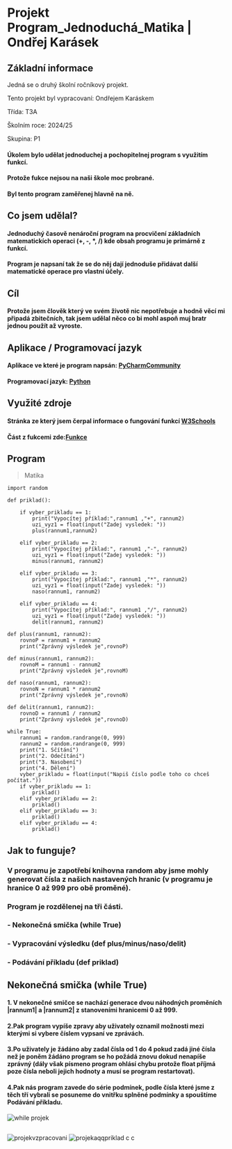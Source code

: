 # Projekt Program_Jednoduchá_Matika | Ondřej Karásek


## Základní informace


Jedná se o druhý školní ročníkový projekt.

Tento projekt byl vypracovaní: Ondřejem Karáskem

Třída: T3A

Školním roce: 2024/25

Skupina: P1


#### Úkolem bylo udělat jednoduchej a pochopitelnej program s využitím funkcí.
#### Protože fukce nejsou na naši škole moc probrané.
#### Byl tento program zaměřenej hlavně na ně.


## Co jsem udělal?
#### Jednoduchý časově nenároční program na procvičení základních matematickích operaci (+, -, *, /) kde obsah programu je primárně z funkcí.
#### Program je napsaní tak že se do něj dají jednoduše přidávat další matematické operace pro vlastní účely.


## Cíl
#### Protože jsem člověk který ve svém životě nic nepotřebuje a hodně věcí mi připadá zbitečních, tak jsem udělal něco co bi mohl aspoň muj bratr jednou použít až vyroste.


## Aplikace / Programovací jazyk
#### Aplikace ve které je program napsán: [PyCharmCommunity](https://pycharm-community-edition.en.softonic.com/)
#### Programovací jazyk: [Python](https://www.python.org/)


## Využité zdroje
#### Stránka ze který jsem čerpal informace o fungování funkcí [W3Schools](https://www.w3schools.com/python/python_functions.asp)
#### Část z fukcemi zde:[Funkce](https://www.w3schools.com/python/python_functions.asp)

## Program
> Matika

    import random

    def priklad():

        if vyber_prikladu == 1:
            print("Vypocítej příklad:",rannum1 ,"+", rannum2)
            uzi_vyz1 = float(input("Zadej vysledek: "))
            plus(rannum1,rannum2)

        elif vyber_prikladu == 2:
            print("Vypocítej příklad:", rannum1 ,"-", rannum2)
            uzi_vyz1 = float(input("Zadej vysledek: "))
            minus(rannum1, rannum2)

        elif vyber_prikladu == 3:
            print("Vypocítej příklad:", rannum1 ,"*", rannum2)
            uzi_vyz1 = float(input("Zadej vysledek: "))
            naso(rannum1, rannum2)

        elif vyber_prikladu == 4:
            print("Vypocítej příklad:", rannum1 ,"/", rannum2)
            uzi_vyz1 = float(input("Zadej vysledek: "))
            delit(rannum1, rannum2)

    def plus(rannum1, rannum2):
        rovnoP = rannum1 + rannum2
        print("Zprávný výsledek je",rovnoP)
        
    def minus(rannum1, rannum2):
        rovnoM = rannum1 - rannum2
        print("Zprávný výsledek je",rovnoM)
        
    def naso(rannum1, rannum2):
        rovnoN = rannum1 * rannum2
        print("Zprávný výsledek je",rovnoN)
        
    def delit(rannum1, rannum2):
        rovnoD = rannum1 / rannum2
        print("Zprávný výsledek je",rovnoD)

    while True:
        rannum1 = random.randrange(0, 999)
        rannum2 = random.randrange(0, 999)
        print("1. Sčítání")
        print("2. Odečítání")
        print("3. Nasobení")
        print("4. Dělení")
        vyber_prikladu = float(input("Napiš číslo podle toho co chceš počítat."))
        if vyber_prikladu == 1:
            priklad()
        elif vyber_prikladu == 2:
            priklad()
        elif vyber_prikladu == 3:
            priklad()
        elif vyber_prikladu == 4:
            priklad()
## Jak to funguje?
### V programu je zapotřebí knihovna random aby jsme mohly generovat čísla z našich nastavených hranic (v programu je hranice 0 až 999 pro obě proměné).
### Program je rozdělenej na tři části.
### - Nekonečná smička (while True)
### - Vypracování výsledku (def plus/minus/naso/delit)
### - Podávání příkladu (def priklad)

## Nekonečná smička (while True)
#### 1. V nekonečné smičce se nachází generace dvou náhodných proměních |rannum1| a |rannum2| z stanoveními hranicemi 0 až 999.
#### 2.Pak program vypíše zpravy aby uživately oznamil možnosti mezi kterými si vybere číslem vypsaní ve zprávách.
#### 3.Po uživately je žádáno aby zadal čísla od 1 do 4 pokud zadá jiné čísla než je poněm žádáno program se ho požádá znovu dokud nenapíše zprávný (dály však písmeno program ohlásí chybu protože float příjmá poze čísla neboli jejich hodnoty a musí se program restartovat).
#### 4.Pak nás program zavede do série podmínek, podle čísla které jsme z těch tří vybrali se  posuneme do vnitřku splněné podmínky a spouštíme Podávání příkladu.
![while projek](https://github.com/user-attachments/assets/0e1de3ae-d76a-4c20-9dcc-972b487f0d07)

##
![projekvzpracovani](https://github.com/user-attachments/assets/1b6d4166-de9b-4bfc-9f07-4d475247dbd0)
![projekaqqpriklad](https://github.com/user-attachments/assets/568cd9da-c51e-4697-914c-bec2fe76b996)
c
c
